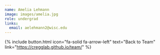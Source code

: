 ```yaml
---
name: Amelia Lehmann
image: images/amelia.jpg
role: undergrad
links:
  email: aelehmann2@wisc.edu
---
```


{% include button.html icon="fa-solid fa-arrow-left" text="Back to Team" link="https://cregglab.github.io/team/" %}
